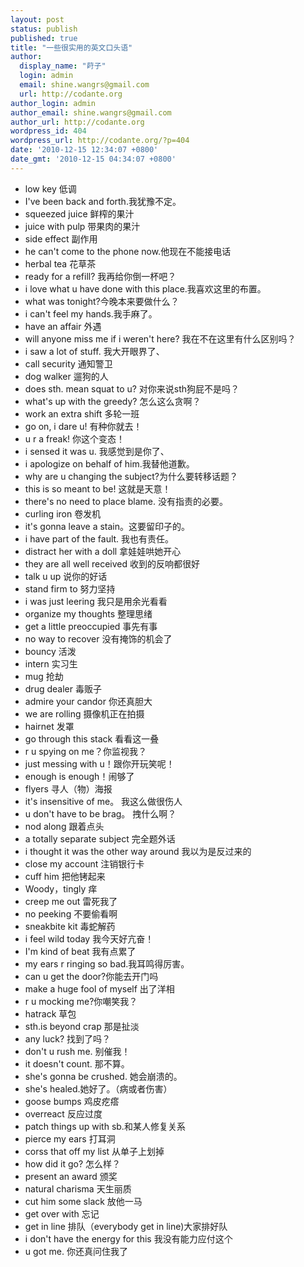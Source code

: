 ```yaml
---
layout: post
status: publish
published: true
title: "一些很实用的英文口头语"
author:
  display_name: "莳子"
  login: admin
  email: shine.wangrs@gmail.com
  url: http://codante.org
author_login: admin
author_email: shine.wangrs@gmail.com
author_url: http://codante.org
wordpress_id: 404
wordpress_url: http://codante.org/?p=404
date: '2010-12-15 12:34:07 +0800'
date_gmt: '2010-12-15 04:34:07 +0800'
---
```


- low key 低调  
- I've been back and forth.我犹豫不定。
- squeezed juice 鲜榨的果汁
- juice with pulp 带果肉的果汁
- side effect 副作用
- he can't come to the phone now.他现在不能接电话
- herbal tea 花草茶
- ready for a refill? 我再给你倒一杯吧？
- i love what u have done with this place.我喜欢这里的布置。
- what was tonight?今晚本来要做什么？
- i can't feel my hands.我手麻了。
- have an affair 外遇
- will anyone miss me if i weren't here? 我在不在这里有什么区别吗？
- i saw a lot of stuff. 我大开眼界了、
- call security 通知警卫
- dog walker 遛狗的人
- does sth. mean squat to u? 对你来说sth狗屁不是吗？
- what's up with the greedy? 怎么这么贪啊？
- work an extra shift 多轮一班
- go on, i dare u!  有种你就去！
- u r a freak!  你这个变态！
- i sensed it was u. 我感觉到是你了、
- i apologize on behalf of him.我替他道歉。
- why are u changing the subject?为什么要转移话题？
- this is so meant to be! 这就是天意！
- there's no need to place blame. 没有指责的必要。
- curling iron 卷发机
- it's gonna leave a stain。这要留印子的。
- i have part of the fault. 我也有责任。
- distract her with a doll 拿娃娃哄她开心
- they are all well received 收到的反响都很好
- talk u up 说你的好话
- stand firm to  努力坚持
- i was just leering 我只是用余光看看
- organize my thoughts 整理思绪
- get a little preoccupied 事先有事
- no way to recover 没有掩饰的机会了
- bouncy  活泼
- intern    实习生
- mug   抢劫
- drug dealer 毒贩子
- admire your candor   你还真胆大
- we are rolling  摄像机正在拍摄
- hairnet  发罩
- go through this stack 看看这一叠
- r u spying on me？你监视我？
- just messing with u！跟你开玩笑呢！
- enough is enough！闹够了
- flyers 寻人（物）海报
- it's insensitive of me。 我这么做很伤人
- u don't have to be brag。 拽什么啊？
- nod along   跟着点头
- a totally separate subject 完全题外话
- i thought it was the other way around 我以为是反过来的
- close my account 注销银行卡
- cuff him 把他铐起来
- Woody，tingly 痒
- creep me out 雷死我了
- no peeking 不要偷看啊
- sneakbite kit  毒蛇解药
- i feel wild today 我今天好亢奋！
- I'm kind of beat 我有点累了
- my ears r ringing so bad.我耳鸣得厉害。
- can u get the door?你能去开门吗
- make a huge fool of myself 出了洋相
- r u mocking me?你嘲笑我？
- hatrack 草包
- sth.is beyond crap 那是扯淡
- any luck? 找到了吗？
- don't u rush me. 别催我！
- it doesn't count. 那不算。
- she's gonna be crushed. 她会崩溃的。
- she's healed.她好了。（病或者伤害）
- goose bumps 鸡皮疙瘩
- overreact 反应过度
- patch things up with sb.和某人修复关系
- pierce my ears 打耳洞
- corss that off my list 从单子上划掉
- how did it go? 怎么样？
- present an award 颁奖
- natural charisma 天生丽质
- cut him some slack 放他一马
- get over with 忘记
- get in line 排队（everybody get in line)大家排好队
- i don't have the energy for this 我没有能力应付这个
- u got me. 你还真问住我了